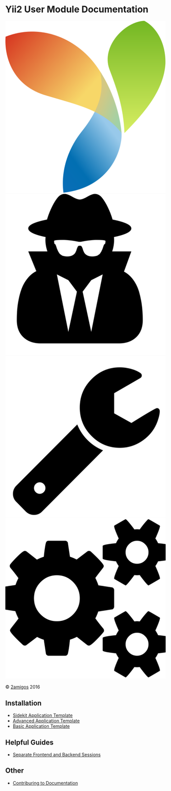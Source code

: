 Yii2 User Module Documentation
==============================

![](./media/yii-logo.svg "")
![](./media/user-secret.svg "")
![](./media/wrench.svg "")
![](./media/cogs.svg "")

© [2amigos](http://www.2amigos.us/) 2016

Installation
------------

- [Sidekit Application Template](installation/sidekit-application-template.md)
- [Advanced Application Template](installation/advanced-application-template.md)
- [Basic Application Template](installation/basic-application-template.md)

Helpful Guides
--------------

- [Separate Frontend and Backend Sessions](helpful-guides/separate-frontend-and-backend-sessions.md)

Other
-----

- [Contriburing to Documentation](other/contriburing-to-documentation.md)
